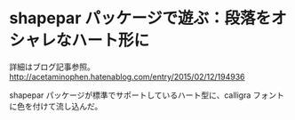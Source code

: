 shapepar パッケージで遊ぶ：段落をオシャレなハート形に
=====================================================

詳細はブログ記事参照。
http://acetaminophen.hatenablog.com/entry/2015/02/12/194936

shapepar パッケージが標準でサポートしているハート型に、calligra フォントに色を付けて流し込んだ。
